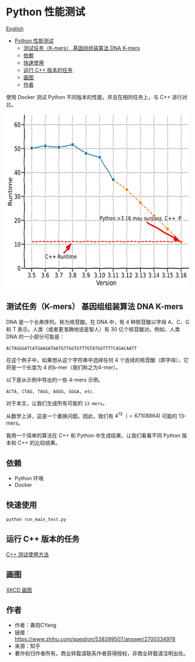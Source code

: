 # Python 性能测试

[English](./README.md)

- [Python 性能测试](#python-性能测试)
  - [测试任务（K-mers） 基因组组装算法 DNA K-mers](#测试任务k-mers-基因组组装算法-dna-k-mers)
  - [依赖](#依赖)
  - [快速使用](#快速使用)
  - [运行 C++ 版本的任务](#运行-c-版本的任务)
  - [画图](#画图)
  - [作者](#作者)


使用 Docker 测试 Python 不同版本的性能，并且在相同任务上，与 C++ 进行对比。

<p align="center"> 
<img src="assets/3_extrapolated.png" height="480">
</p> 

## 测试任务（K-mers） 基因组组装算法 DNA K-mers

DNA 是一个长串序列，称为核苷酸。在 DNA 中，有 4 种核苷酸以字母 A、C、G 和 T 表示。人类（或者更准确地说是智人）有 30 亿个核苷酸对。例如，人类 DNA 的一小部分可能是：

```
ACTAGGGATCATGAAGATAATGTTGGTGTTTGTATGGTTTTCAGACAATT
```

在这个例子中，如果想从这个字符串中选择任何 4 个连续的核苷酸（即字母），它将是一个长度为 4 的k-mer（我们称之为4-mer）。

以下是从示例中导出的一些 4-mers 示例。
```
ACTA, CTAG, TAGG, AGGG, GGGA, etc.
```

对于本文，让我们生成所有可能的 `13-mers`。

从数学上讲，这是一个置换问题。因此，我们有 $4^{13}（=67108864)$ 可能的 13-mers。

我用一个简单的算法在 C++ 和 Python 中生成结果。让我们看看不同 Python 版本和 C++ 的比较结果。

## 依赖
- Python 环境
- Docker

## 快速使用
```bash
python run_main_test.py
```

##  运行 C++ 版本的任务
[C++ 测试使用方法](k_mer_in_C/README.md)


## 画图
[XKCD 画图](notebookds/plotting_results.ipynb)

## 作者
- 作者：春阳CYang
- 链接：https://www.zhihu.com/question/538399507/answer/2700334978
- 来源：知乎
- 著作权归作者所有。商业转载请联系作者获得授权，非商业转载请注明出处。